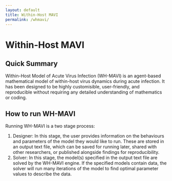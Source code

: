 ```yaml
---
layout: default
title: Within-Host MAVI
permalink: /whmavi/
---
```


# Within-Host MAVI
## Quick Summary
Within-Host Model of Acute Virus Infection (WH-MAVI) is an agent-based mathematical model of within-host virus dynamics during acute infection.
It has been designed to be highly customisible, user-friendly, and reproducible without requiring any detailed understanding of mathematics or coding.
## How to run WH-MAVI
Running WH-MAVI is a two stage process:
<ol>
  <li>Designer: In this stage, the user provides information on the behaviours and parameters of the model they would like to run. These are stored in an output text file, which can be saved for running later, shared with other researchers, or published alongside findings for reproducibility. </li>
  <li>Solver: In this stage, the model(s) specified in the output text file are solved by the WH-MAVI engine. If the specified models contain data, the solver will run many iterations of the model to find optimal parameter values to describe the data.</li>
</ol>
